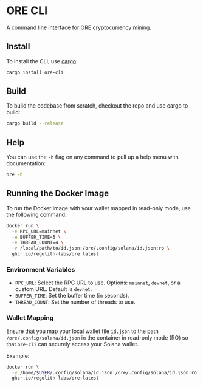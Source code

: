 # ORE CLI

A command line interface for ORE cryptocurrency mining.

## Install

To install the CLI, use [cargo](https://doc.rust-lang.org/cargo/getting-started/installation.html):

```sh
cargo install ore-cli
```

## Build

To build the codebase from scratch, checkout the repo and use cargo to build:

```sh
cargo build --release
```

## Help

You can use the `-h` flag on any command to pull up a help menu with documentation:

```sh
ore -h
```

## Running the Docker Image

To run the Docker image with your wallet mapped in read-only mode, use the following command:

```sh
docker run \
  -e RPC_URL=mainnet \
  -e BUFFER_TIME=5 \
  -e THREAD_COUNT=4 \
  -v /local/path/to/id.json:/ore/.config/solana/id.json:ro \
  ghcr.io/regolith-labs/ore:latest
```

### Environment Variables

- `RPC_URL`: Select the RPC URL to use. Options: `mainnet`, `devnet`, or a custom URL. Default is `devnet`.
- `BUFFER_TIME`: Set the buffer time (in seconds).
- `THREAD_COUNT`: Set the number of threads to use.

### Wallet Mapping

Ensure that you map your local wallet file `id.json` to the path `/ore/.config/solana/id.json` in the container in read-only mode (RO) so that `ore-cli` can securely access your Solana wallet.

Example:

```sh
docker run \
  -v /home/$USER/.config/solana/id.json:/ore/.config/solana/id.json:ro \
  ghcr.io/regolith-labs/ore:latest
```